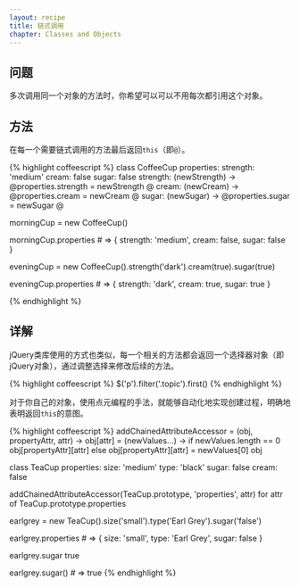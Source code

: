 ```yaml
---
layout: recipe
title: 链式调用
chapter: Classes and Objects
---
```

## 问题

多次调用同一个对象的方法时，你希望可以可以不用每次都引用这个对象。

## 方法

在每一个需要链式调用的方法最后返回`this`（即`@`）。

{% highlight coffeescript %}
class CoffeeCup
	properties:
		strength: 'medium'
		cream: false
		sugar: false
	strength: (newStrength) ->
		@properties.strength = newStrength
		@
	cream: (newCream) ->
		@properties.cream = newCream
		@
	sugar: (newSugar) ->
		@properties.sugar = newSugar
		@

morningCup = new CoffeeCup()

morningCup.properties # => { strength: 'medium', cream: false, sugar: false }

eveningCup = new CoffeeCup().strength('dark').cream(true).sugar(true)

eveningCup.properties # => { strength: 'dark', cream: true, sugar: true }

{% endhighlight %}

## 详解

jQuery类库使用的方式也类似，每一个相关的方法都会返回一个选择器对象（即jQuery对象），通过调整选择来修改后续的方法。

{% highlight coffeescript %}
$('p').filter('.topic').first()
{% endhighlight %}

对于你自己的对象，使用点元编程的手法，就能够自动化地实现创建过程，明确地表明返回`this`的意图。

{% highlight coffeescript %}
addChainedAttributeAccessor = (obj, propertyAttr, attr) ->
	obj[attr] = (newValues...) ->
		if newValues.length == 0
			obj[propertyAttr][attr]
		else
			obj[propertyAttr][attr] = newValues[0]
			obj

class TeaCup
	properties:
		size: 'medium'
		type: 'black'
		sugar: false
		cream: false

addChainedAttributeAccessor(TeaCup.prototype, 'properties', attr) for attr of TeaCup.prototype.properties

earlgrey = new TeaCup().size('small').type('Earl Grey').sugar('false')

earlgrey.properties # => { size: 'small', type: 'Earl Grey', sugar: false }

earlgrey.sugar true

earlgrey.sugar() # => true
{% endhighlight %}

